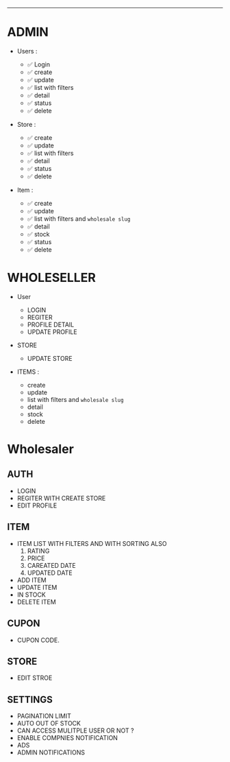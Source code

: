 -------
# ADMIN 

* Users : 
    - ✅ Login
    - ✅ create
    - ✅ update
    - ✅ list with filters
    - ✅ detail
    - ✅ status
    - ✅ delete 

* Store : 
    - ✅ create
    - ✅ update
    - ✅ list with filters
    - ✅ detail
    - ✅ status
    - ✅ delete 

* Item : 
    - ✅ create
    - ✅ update
    - ✅ list with filters and `wholesale slug`
    - ✅ detail
    - ✅ stock
    - ✅ status
    - ✅ delete 


# WHOLESELLER

* User
    - LOGIN
    - REGITER
    - PROFILE DETAIL
    - UPDATE PROFILE
    
* STORE
    - UPDATE STORE
    

* ITEMS : 
    - create
    - update
    - list with filters and `wholesale slug`
    - detail
    - stock
    - delete 

# Wholesaler 

## AUTH
* LOGIN
* REGITER WITH CREATE STORE
* EDIT PROFILE

## ITEM
* ITEM LIST WITH FILTERS AND WITH SORTING ALSO
    1. RATING
    2. PRICE
    3. CAREATED DATE
    4. UPDATED DATE
* ADD ITEM
* UPDATE ITEM 
* IN STOCK
* DELETE ITEM

## CUPON
* CUPON CODE.

## STORE

* EDIT STROE




## SETTINGS

* PAGINATION LIMIT
* AUTO OUT OF STOCK
* CAN ACCESS MULITPLE USER OR NOT ?
* ENABLE COMPNIES NOTIFICATION
* ADS 
* ADMIN NOTIFICATIONS



 



